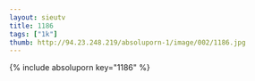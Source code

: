 ```yaml
--- 
layout: sieutv
title: 1186
tags: ["1k"]
thumb: http://94.23.248.219/absoluporn-1/image/002/1186.jpg
---
```

{% include absoluporn key="1186" %} 
